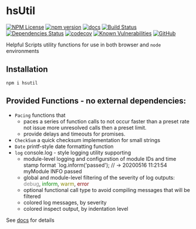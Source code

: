 hsUtil 
========
[![NPM License](https://img.shields.io/badge/license-MIT-brightgreen.svg)](https://www.npmjs.com/package/hsutil) 
[![npm version](https://badge.fury.io/js/hsutil.svg)](https://badge.fury.io/js/hsutil)
[![docs](https://img.shields.io/badge/hsDocs-hsUtil-blue.svg)](https://helpfulscripts.github.io/hsUtil/#!/api/hsUtil/0)
[![Build Status](https://travis-ci.org/HelpfulScripts/hsUtil.svg?branch=master)](https://travis-ci.org/HelpfulScripts/hsUtil)
[![Dependencies Status](https://david-dm.org/helpfulscripts/hsutil.svg)](https://david-dm.org/helpfulscripts/hsutil)
[![codecov](https://codecov.io/gh/HelpfulScripts/hsUtil/branch/master/graph/badge.svg)](https://codecov.io/gh/HelpfulScripts/hsUtil)
[![Known Vulnerabilities](https://snyk.io/test/github/HelpfulScripts/hsUtil/badge.svg?targetFile=package.json)](https://snyk.io/test/github/HelpfulScripts/hsUtil?targetFile=package.json)
[![GitHub](https://img.shields.io/badge/GitHub-hsUtil-blue.svg)](https://github.com/helpfulscripts/hsutil)

Helpful Scripts utility functions for use in both browser and `node` environments

## Installation
`npm i hsutil`

## Provided Functions - no external dependencies:
- `Pacing` functions that 
    - paces a series of function calls to not occur faster than a preset rate not issue more unresolved calls then a preset limit.
    - provide delays and timeouts for promises.
- `CheckSum` a quick checksum implementation for small strings
- `Date` printf-style date formatting function
- `log` console.log - style logging utility supporting 
    - module-level logging and configurstion of module IDs and time stamp format
      `log.inform('passed');    // -> 20200516 11:21:54 myModule INFO passed
    - global and module-level filtering of the severity of log outputs: 
      <span style="color:#888;">debug</span>, 
      <span style="color:#080;">inform</span>, 
      <span style="color:#880;">warm</span>, 
      <span style="color:#800;">error</span>
    - optional functional call type to avoid compiling messages that will be filtered
    - colored log messages, by severity
    - colored inspect output, by indentation level

See [docs](https://helpfulscripts.github.io/hsUtil#!/api/hsUtil/0) for details
